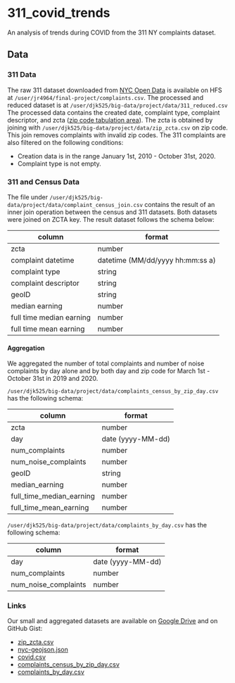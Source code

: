 # 311_covid_trends
An analysis of trends during COVID from the 311 NY complaints dataset.

## Data

### 311 Data

The raw 311 dataset downloaded from [NYC Open Data](https://data.cityofnewyork.us/Social-Services/311-Service-Requests-from-2010-to-Present/erm2-nwe9) is available on HFS at `/user/jr4964/final-project/complaints.csv`. The processed and reduced dataset is at `/user/djk525/big-data/project/data/311_reduced.csv` The processed data contains the created date, complaint type, complaint descriptor, and zcta ([zip code tabulation area](https://www.census.gov/programs-surveys/geography/guidance/geo-areas/zctas.html)). The zcta is obtained by joining with `/user/djk525/big-data/project/data/zip_zcta.csv` on zip code. This join removes complaints with invalid zip codes. The 311 complaints are also filtered on the following conditions:

- Creation data is in the range January 1st, 2010 - October 31st, 2020.
- Complaint type is not empty.

### 311 and Census Data

The file under `/user/djk525/big-data/project/data/complaint_census_join.csv` contains the result of an inner join operation between the census and 311 datasets. Both datasets were joined on ZCTA key. The result dataset follows the schema below:


column                  | format
-----                   |-------
zcta                    | number
complaint datetime      | datetime (MM/dd/yyyy hh:mm:ss a)
complaint type          | string
complaint descriptor    | string
geoID                   | string
median earning          | number
full time median earning| number
full time mean earning  | number

#### Aggregation

We aggregated the number of total complaints and number of noise complaints by day alone and by both day and zip code for March 1st - October 31st in 2019 and 2020.

`/user/djk525/big-data/project/data/complaints_census_by_zip_day.csv` has the following schema:

column                  | format
-----                   |-------
zcta                    | number
day                     | date (yyyy-MM-dd)
num_complaints          | number
num_noise_complaints    | number
geoID                   | string
median_earning          | number
full_time_median_earning| number
full_time_mean_earning  | number


`/user/djk525/big-data/project/data/complaints_by_day.csv` has the following schema:

column                  | format
-----                   |-------
day                     | date (yyyy-MM-dd)
num_complaints          | number
num_noise_complaints    | number

### Links

Our small and aggregated datasets are available on [Google Drive](https://drive.google.com/drive/folders/1hjlQlwYxLpaHOl82WMfNiV7az_ZpZ89i?usp=sharing) and on GitHub Gist:

- [zip_zcta.csv](https://gist.github.com/DanielKerrigan/b774aa655e3ccb320cd3560863ed3d3d)
- [nyc-geojson.json](https://gist.github.com/DanielKerrigan/a726b9dd2db50a90b308f7a9915db531)
- [covid.csv](https://gist.github.com/DanielKerrigan/f7baab69fa175bfbd5d10e38ad85b1b4)
- [complaints_census_by_zip_day.csv](https://gist.github.com/DanielKerrigan/c0c8bd921a052bf6cdf87343773202ba)
- [complaints_by_day.csv](https://gist.github.com/DanielKerrigan/fe5ab6e81f5ce6127f05d79933bdf893)
